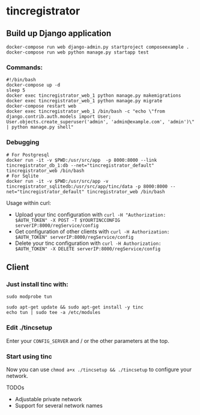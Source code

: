 # tincregistrator


## Build up Django application
```
docker-compose run web django-admin.py startproject composeexample .
docker-compose run web python manage.py startapp test
```

### Commands:

```[bash]
#!/bin/bash
docker-compose up -d
sleep 5
docker exec tincregistrator_web_1 python manage.py makemigrations
docker exec tincregistrator_web_1 python manage.py migrate
docker-compose restart web
docker exec tincregistrator_web_1 /bin/bash -c "echo \"from django.contrib.auth.models import User; User.objects.create_superuser('admin', 'admin@example.com', 'admin')\" | python manage.py shell"
```

### Debugging
```
# For Postgresql
docker run -it -v $PWD:/usr/src/app  -p 8000:8000 --link tincregistrator_db_1:db --net="tincregistrator_default" tincregistrator_web /bin/bash
# For Sqlite
docker run -it -v $PWD:/usr/src/app -v tincregistrator_sqlitedb:/usr/src/app/tinc/data -p 8000:8000 --net="tincregistrator_default" tincregistrator_web /bin/bash
```

Usage within curl:
- Upload your tinc configuration with ```curl -H "Authorization: $AUTH_TOKEN" -X POST -T $YOURTINCCONFIG serverIP:8000/regService/config```
- Get configuration of other clients with ```curl -H Authorization: $AUTH_TOKEN" serverIP:8000/regService/config```
- Delete your tinc configuration with ```curl -H Authorization: $AUTH_TOKEN" -X DELETE serverIP:8000/regService/config```

## Client
### Just install tinc with:
```
sudo modprobe tun

sudo apt-get update && sudo apt-get install -y tinc
echo tun | sudo tee -a /etc/modules

```
### Edit ./tincsetup
Enter your `CONFIG_SERVER` and / or the other parameters at the top.

### Start using tinc
Now you can use `chmod a+x ./tincsetup && ./tincsetup` to configure your network.



TODOs

- Adjustable private network
- Support for several network names
